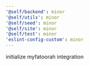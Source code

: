 ```yaml
---
'@self/backend': minor
'@self/utils': minor
'@self/seed': minor
'@self/site': minor
'@self/test': minor
'eslint-config-custom': minor
---
```


initialize myfatoorah integration
